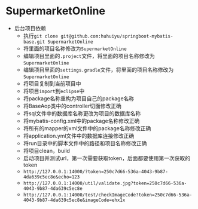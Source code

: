 # SupermarketOnline

- 后台项目依赖
  - 执行`git clone git@github.com:huhuiyu/springboot-mybatis-base.git SupermarketOnline`
  - 将里面的项目名称修改为`SupermarketOnline`
  - 编辑项目里面的`.project`文件，将里面的项目名称修改为`SupermarketOnline`
  - 编辑项目里面的`settings.gradle`文件，将里面的项目名称修改为`SupermarketOnline`
  - 将项目复制到当前项目中
  - 将项目`import`到`eclipse`中
  - 将package名称重构为项目自己的package名称
  - 将BaseAop类中的controller切面修改正确
  - 将sql文件中的数据库名称更改为项目的数据库名称
  - 将mybatis-config.xml中的package名称修改正确
  - 将所有的mapper的xml文件中的package名称修改正确
  - 将application.yml文件中的数据库连接修改正确
  - 将run目录中的脚本文件中的路径和项目名称修改正确
  - 将项目clean，build
  - 启动项目并测试url，第一次需要获取token，后面都要使用第一次获取的token
  - `http://127.0.0.1:14000/?token=250c7d66-536a-4043-9b87-4da639c5ec8e&echo=123`
  - `http://127.0.0.1:14000/util/validate.jpg?token=250c7d66-536a-4043-9b87-4da639c5ec8e`
  - `http://127.0.0.1:14000/test/checkImageCode?token=250c7d66-536a-4043-9b87-4da639c5ec8e&imageCode=ehx1x`